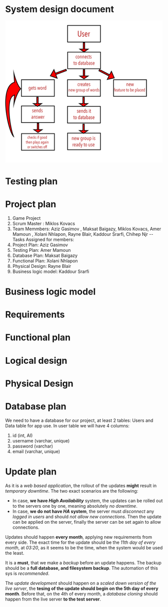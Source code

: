 # System design document

![alt System Design scheme(unfinished)](imgfolder/systemDesignScheme.png)

# Testing plan


# Project plan

1. Game Project
2. Scrum Master : Miklos Kovacs
3. Team Memmbers: Aziz Gasimov , Maksat Baigazy, Miklos Kovacs, Amer Mamoun , Xolani Nhlapon, Rayne Blair, Kaddour Srarfi, Chihep Njr
-- Tasks Assigned for members:
1. Project Plan: Aziz Gasimov
2. Testing Plan: Amer Mamoun
3. Database Plan: Maksat Baigazy
4. Functional Plan: Xolani Nhlapon
5. Physical Design: Rayne Blair
6. Business logic model:  Kaddour Srarfi




# Business logic model

# Requirements

# Functional plan

# Logical design

# Physical Design


# Database plan

We need to have a database for our project, at least 2 tables: Users and Data table for app use.
In user table we will have 4 columns:

1. id (int, AI)
2. username (varchar, unique)
3. password (varchar)
4. email (varchar, unique)


# Update plan
As it is a *web based application*, the rollout of the updates **might** result in *temporary downtime*. The two exact scenarios are the following:
- In case, **we have *High Availability*** system, the updates can be rolled out to the servers one by one, meaning absolutely *no downtime*.
- In case, **we do not have *HA* system**, the server must *disconnect* any *logged in users* and should *not allow new connections*. Then the update can be applied on the server, finally the server can be set again to allow connections.

Updates should happen **every month**, applying new requirements from every side. The exact time for the update should be the *11th day of every month*, at *03:20*, as it seems to be the time, when the system would be used the least.

It is a **must**, that we make a *backup* before an update happens. The backup should be a **full database, and filesystem backup**. The automation of this sys is *recommended*.

The *update development* should happen on a *scaled down version of the live server*, the **tesing of the update should begin on the 5th day of every month**. Before that, on the 4th of every month, a *database cloning* should happen from the live server **to the test server**.
